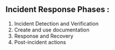 ## Incident Response Phases :

1) Incident Detection and Verification
2) Create and use documentation
3) Response and Recovery
4) Post-incident actions
